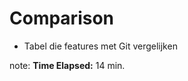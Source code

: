 <!-- .slide: data-background="img/background/usb-sticks.jpg" data-background-color="black" data-background-opacity="0.3"-->

# Comparison

* Tabel die features met Git vergelijken

note:
**Time Elapsed:** 14 min.

